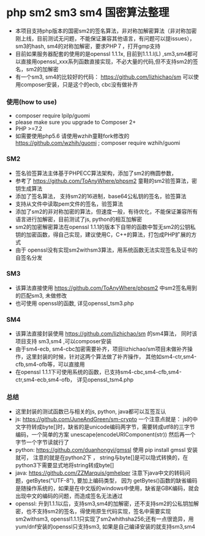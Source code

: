 # php sm2 sm3 sm4 国密算法整理
* 本项目支持php版本的国密sm2的签名算法，非对称加解密算法（非对称加密刚上线，目前测试无问题，不能保证兼容其他语言，有问题可以提issues），sm3的hash,  sm4的对称加解密，要求PHP７，打开gmp支持
* 目前如果服务器配套的使用的是openssl 1.1.1x, 目前到1.1.1.l(L) ,sm3,sm4都可以直接用openssl_xxx系列函数直接实现，不必大量的代码,但不支持sm2的签名，sm2的加解密
* 有一个sm3, sm4的比较好的代码： https://github.com/lizhichao/sm  可以使用composer安装，只是这个的ecb, cbc没有做补齐

### 使用(how to use)
* composer require lpilp/guomi 
* please make sure you upgrade to Composer 2+
* PHP >=7.2
* 如需要使用php5.6 请使用wzhih童鞋fork修改的 https://github.com/wzhih/guomi ; composer require wzhih/guomi
### SM2
* 签名验签算法主体基于PHPECC算法架构，添加了sm2的椭圆参数， 
* 参考了 https://github.com/ToAnyWhere/phpsm2 童鞋的sm2验签算法，密钥生成算法
* 添加了签名算法， 支持sm2的16进制，base64公私钥的签名，验签算法
* 支持从文件中读取pem文件的签名，验签算法
* 添加了sm2的非对称加密的算法，但速度一般，有待优化，不能保证兼容所有语言进行加解密，目前测试了js, python的相互加解密
* sm2的加密解密算法在openssl 1.1.1的版本下自带的函数中暂无sm2的公钥私钥的加密函数，得自己实现，建议使用C，C++的算法，打包成PHP扩展的方式
* 由于 openssl没有实现sm2withsm3算法，用系统函数无法实现签名及证书的自签名分发

### SM3
* 该算法直接使用 https://github.com/ToAnyWhere/phpsm2 中sm2签名用到的匹配sm3, 未做修改
* 也可使用 openssl的函数, 详见openssl_tsm3.php

### SM4
* 该算法直接封装使用 https://github.com/lizhichao/sm  的sm4算法， 同时该项目支持 sm3,sm4 ,可以composer安装
* 由于sm4-ecb, sm4-cbc加密需要补齐，项目lizhichao/sm项目未做补齐操作，这里封装的时候，针对这两个算法做了补齐操作， 其他如sm4-ctr,sm4-cfb,sm4-ofb等，可以直接用
* 在openssl 1.1.1下可使用系统的函数，已支持sm4-cbc,sm4-cfb,sm4-ctr,sm4-ecb,sm4-ofb，  详见openssl_tsm4.php

### 总结
* 这里封装的测试函数已与相关的js, python, java都可以互签互认
* js: https://github.com/JuneAndGreen/sm-crypto 一个注意点就是： js的中文字符转成byte[]时，缺省的是unicode编码两字节，需要转成utf8的三字节编码，一个简单的方案 unescape(encodeURIComponent(str)) 然后再一个字节一个字节读就行了
* python: https://github.com/duanhongyi/gmssl  使用 pip install gmssl 安装就可， 注意的就是在python2下 ， string与byte[]是可以隐式转换的，在python3下需要显式地将string转成byte[]
* java: https://github.com/ZZMarquis/gmhelper 注意下java中文的转码问题，getBytes("UTF-8"), 要加上编码类型， 因为 getBytes()函数的缺省编码是随操作系统的，如果是在中文版的windows中使用，缺省是GBK编码，就会出现中文的编码的问题，而造成签名无法通过
* openssl: 升到1.1.1以后，支持sm3,sm4的加解密，还不支持sm2的公私钥加解密，也不支持sm2的签名，得使用原生代码实现，签名中需要实现sm2withsm3, openssl1.1.1只实现了sm2whithsha256;还有一点很诡异，用yum/dnf安装的openssl只支持sm3, 如果是自己编译安装的就支持sm3,sm4
